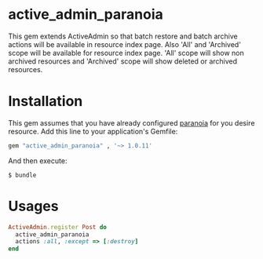 # active_admin_paranoia
This gem extends ActiveAdmin so that batch restore and batch archive actions will be available in resource index page. Also 'All' and 'Archived' scope will be available for resource index page. 'All' scope will show non archived resources and 'Archived' scope will show deleted or archived resources.

# Installation
This gem assumes that you have already configured [paranoia](https://github.com/radar/paranoia) for you desire resource. Add this line to your application's Gemfile:

```ruby
gem "active_admin_paranoia" , '~> 1.0.11'

```

And then execute:

    $ bundle

# Usages

```ruby
ActiveAdmin.register Post do
  active_admin_paranoia
  actions :all, :except => [:destroy]
end
```
